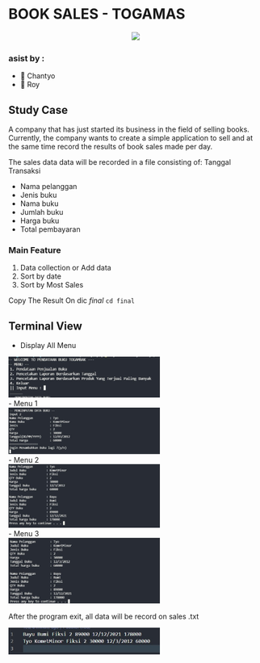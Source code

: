 # BOOK SALES - TOGAMAS
<div align="center">
  <img width="400" src="https://media.giphy.com/media/3o7btW1Js39uJ23LAA/giphy.gif">
</div>

### asist by :
- 👀 Chantyo
- 👀 Roy 
## Study Case
A company that has just started its business in the field of selling books. Currently, the company wants to create a simple application to sell and at the same time record the results of book sales made per day.

The sales data data will be recorded in a file consisting of:
Tanggal Transaksi
- Nama pelanggan
- Jenis buku
- Nama buku
- Jumlah buku
- Harga buku
- Total pembayaran

### Main Feature 
1. Data collection or Add data
2. Sort by date
3. Sort by Most Sales

Copy The Result On dic _final_
``
    cd final
``

## Terminal View
- Display All Menu
<div>
<img width="300" src="./terminal-img/displayMenu.jpg"/>
<div>
- Menu 1
<div>
<img width="300" src="./terminal-img/menu1.jpg"/>
<div>
- Menu 2
<div>
<img width="300" src="./terminal-img/menu2.jpg"/>
<div>
- Menu 3
<div>
<img width="300" src="./terminal-img/menu3.jpg"/>
<div>

After the program exit, all data will be record on sales .txt
<div>
<img width="300" src="./terminal-img/sales.jpg"/>
<div>
